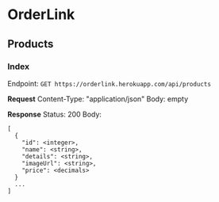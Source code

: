 # OrderLink

## Products

### Index

Endpoint: `GET https://orderlink.herokuapp.com/api/products`

**Request**
Content-Type: "application/json"
Body: empty

**Response**
Status: 200
Body:
```
[
  {
    "id": <integer>,
    "name": <string>,
    "details": <string>,
    "imageUrl": <string>,
    "price": <decimals>
  }
  ...
]
```
